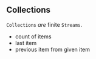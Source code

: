 ## Collections

``Collections`` _are_ finite ``Streams``. 
- count of items
- last item
- previous item from given item
